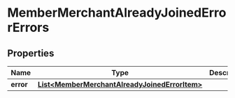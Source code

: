 

# MemberMerchantAlreadyJoinedErrorErrors

## Properties

Name | Type | Description | Notes
------------ | ------------- | ------------- | -------------
**error** | [**List&lt;MemberMerchantAlreadyJoinedErrorItem&gt;**](MemberMerchantAlreadyJoinedErrorItem.md) |  | 



